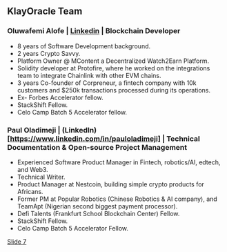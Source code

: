 ## KlayOracle Team

### Oluwafemi Alofe | [Linkedin](https://www.linkedin.com/in/oluwafemialofe/) | Blockchain Developer

- 8 years of Software Development background.
- 2 years Crypto Savvy.
- Platform Owner @ MContent a Decentralized Watch2Earn Platform.
- Solidity developer at Protofire, where he worked on the integrations team to integrate Chainlink with other EVM chains.
- 3 years Co-founder of Corpreneur, a fintech company with 10k customers and $250k transactions processed during its operations.
- Ex- Forbes Accelerator fellow.
- StackShift Fellow.
- Celo Camp Batch 5 Accelerator fellow.

### Paul Oladimeji | (LinkedIn)[https://www.linkedin.com/in/pauloladimeji] | Technical Documentation & Open-source Project Management

- Experienced Software Product Manager in Fintech, robotics/AI, edtech, and Web3.
- Technical Writer.
- Product Manager at Nestcoin, building simple crypto products for Africans.
- Former PM at Popular Robotics (Chinese Robotics & AI company), and TeamApt (Nigerian second biggest payment processor).
- Defi Talents (Frankfurt School Blockchain Center) Fellow.
- StackShift Fellow.
- Celo Camp Batch 5 Accelerator Fellow.

[Slide 7](https://github.com/alofeoluwafemi/klay-oracle-presentation/blob/master/Slide-7.md)
